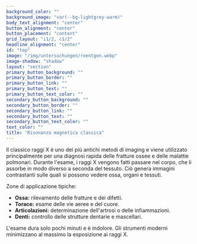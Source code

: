 ```yaml
---
background_color: ""
background_image: "var(--bg-lightgrey-warm)"
body_text_alignment: "center"
button_alignment: "center"
button_placement: "content"
grid_layout: "i1/2, c1/2"
headline_alignment: "center"
id: "top"
image: "/img/untersuchungen/roentgen.webp"
image-shadow: "shadow"
layout: "section"
primary_button_background: ""
primary_button_border: ""
primary_button_link: ""
primary_button_text: ""
primary_button_text_color: ""
secondary_button_background: ""
secondary_button_border: ""
secondary_button_link: ""
secondary_button_text: ""
secondary_button_text_color: ""
text_color: ""
title: "Risonanza magnetica classica"
---
```


Il classico raggi X è uno dei più antichi metodi di imaging e viene utilizzato principalmente per una diagnosi rapida delle fratture ossee e delle malattie polmonari. Durante l'esame, i raggi X vengono fatti passare nel corpo, che li assorbe in modo diverso a seconda del tessuto. Ciò genera immagini contrastanti sulle quali si possono vedere ossa, organi e tessuti.

Zone di applicazione tipiche:

- **Ossa:** rilevamento delle fratture e dei difetti.
- **Torace:** esame delle vie aeree e del cuore.
- **Articolazioni:** determinazione dell'artrosi o delle infiammazioni.
- **Denti:** controllo delle strutture dentarie e mascellari.

L'esame dura solo pochi minuti e è indolore. Gli strumenti moderni minimizzano al massimo la esposizione ai raggi X.